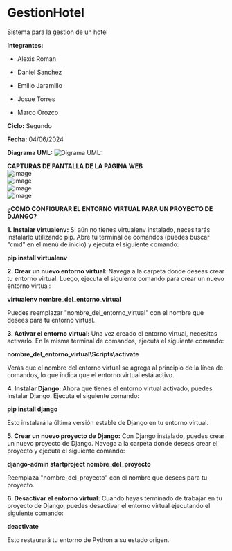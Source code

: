 # GestionHotel
Sistema para la gestion de un hotel

**Integrantes:** 

- Alexis Roman
                 
- Daniel Sanchez
                 
- Emilio Jaramillo
                 
- Josue Torres   
                 
- Marco Orozco

**Ciclo:** Segundo

**Fecha:** 04/06/2024

**Diagrama UML:**
![**Digrama UML:** ](https://i.postimg.cc/15gbgtrm/Whats-App-Image-2024-06-03-at-9-59-42-PM.jpg)  


**CAPTURAS DE PANTALLA DE LA PAGINA WEB**  
![image](https://github.com/emilioj04/gestionHotel/assets/166523266/15207599-1e4d-4c1d-9106-871c348d9463)  
![image](https://github.com/emilioj04/gestionHotel/assets/166523266/458ca8aa-4a0e-4f1f-922f-3b2ce9eb642c)  
![image](https://github.com/emilioj04/gestionHotel/assets/166523266/8d9adfb8-3c6e-4ace-b4f7-59d16856bbc3)  
![image](https://github.com/emilioj04/gestionHotel/assets/166523266/753e5a34-4f74-40dc-8020-b63a85adaeeb)  




**¿COMO CONFIGURAR EL ENTORNO VIRTUAL PARA UN PROYECTO DE DJANGO?**

**1. Instalar virtualenv:** Si aún no tienes virtualenv instalado, necesitarás instalarlo utilizando pip. Abre tu terminal de comandos (puedes buscar "cmd" en el menú de inicio) y ejecuta el siguiente comando:

**pip install virtualenv**

**2. Crear un nuevo entorno virtual:** Navega a la carpeta donde deseas crear tu entorno virtual. Luego, ejecuta el siguiente comando para crear un nuevo entorno virtual:

**virtualenv nombre_del_entorno_virtual**

Puedes reemplazar "nombre_del_entorno_virtual" con el nombre que desees para tu entorno virtual.

**3. Activar el entorno virtual:** Una vez creado el entorno virtual, necesitas activarlo. En la misma terminal de comandos, ejecuta el siguiente comando:

**nombre_del_entorno_virtual\Scripts\activate**

Verás que el nombre del entorno virtual se agrega al principio de la línea de comandos, lo que indica que el entorno virtual está activo.


**4. Instalar Django:** Ahora que tienes el entorno virtual activado, puedes instalar Django. Ejecuta el siguiente comando:

**pip install django**

Esto instalará la última versión estable de Django en tu entorno virtual.

**5. Crear un nuevo proyecto de Django:** Con Django instalado, puedes crear un nuevo proyecto de Django. Navega a la carpeta donde deseas crear el proyecto y ejecuta el siguiente comando:

**django-admin startproject nombre_del_proyecto**

Reemplaza "nombre_del_proyecto" con el nombre que desees para tu proyecto.

**6. Desactivar el entorno virtual:** Cuando hayas terminado de trabajar en tu proyecto de Django, puedes desactivar el entorno virtual ejecutando el siguiente comando:

**deactivate**

Esto restaurará tu entorno de Python a su estado origen.

